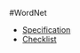 #WordNet

- [Specification](http://coursera.cs.princeton.edu/algs4/assignments/wordnet.html)
- [Checklist](http://coursera.cs.princeton.edu/algs4/checklists/wordnet.html)